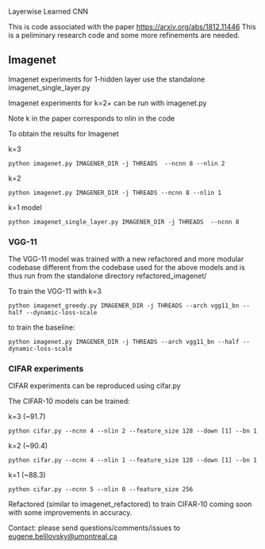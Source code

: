 Layerwise Learned CNN

This is code associated with the paper https://arxiv.org/abs/1812.11446
This is a peliminary research code and some more refinements are needed.

## Imagenet
Imagenet experiments for 1-hidden layer use the standalone imagenet_single_layer.py

Imagenet experiments for k=2+ can be run with imagenet.py

Note k in the paper corresponds to nlin in the code


To obtain the results for Imagenet

k=3 
```
python imagenet.py IMAGENER_DIR -j THREADS  --ncnn 8 --nlin 2 

```

k=2 

```
python imagenet.py IMAGENER_DIR -j THREADS --ncnn 8 --nlin 1 

```

k=1 model
```
python imagenet_single_layer.py IMAGENER_DIR -j THREADS  --ncnn 8

```
### VGG-11

The VGG-11 model was trained with a new refactored and more modular codebase different from the codebase used for the above models and is thus run from the standalone directory 
refactored_imagenet/

To train the VGG-11 with k=3

```
python imagenet_greedy.py IMAGENER_DIR -j THREADS --arch vgg11_bn --half --dynamic-loss-scale

```
to train the baseline:

```
python imagenet.py IMAGENER_DIR -j THREADS --arch vgg11_bn --half --dynamic-loss-scale

```

### CIFAR experiments
CIFAR experiments can be reproduced using cifar.py

The CIFAR-10 models can be trained:

k=3 (~91.7) 
```
python cifar.py --ncnn 4 --nlin 2 --feature_size 128 --down [1] --bn 1

```

k=2 (~90.4)

```
python cifar.py --ncnn 4 --nlin 1 --feature_size 128 --down [1] --bn 1

```

k=1 (~88.3) 
```
python cifar.py --ncnn 5 --nlin 0 --feature_size 256 

```

Refactored (similar to imagenet_refactored) to train CIFAR-10 coming soon with some improvements in accuracy. 

Contact: please send questions/comments/issues to eugene.belilovsky@umontreal.ca
